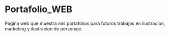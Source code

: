 # Portafolio_WEB 
Pagina web que muestra mis portafolios para futuros trabajos en ilustracion, marketing y ilustracion de personaje.
